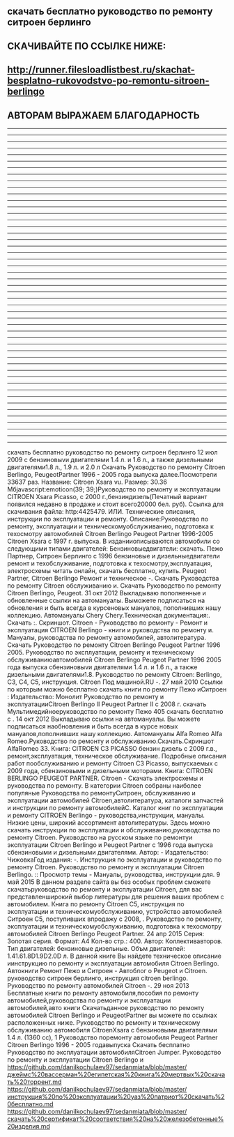скачать бесплатно руководство по ремонту ситроен берлинго
--------------------------------------------------
СКАЧИВАЙТЕ ПО ССЫЛКЕ НИЖЕ:
--------------------------------------------------
http://runner.filesloadlistbest.ru/skachat-besplatno-rukovodstvo-po-remontu-sitroen-berlingo
--------------------------------------------------
АВТОРАМ ВЫРАЖАЕМ БЛАГОДАРНОСТЬ
--------------------------------------------------
--------------------------------------------------
--------------------------------------------------
--------------------------------------------------
--------------------------------------------------
--------------------------------------------------
--------------------------------------------------
--------------------------------------------------
--------------------------------------------------
--------------------------------------------------
--------------------------------------------------
--------------------------------------------------
--------------------------------------------------
--------------------------------------------------
--------------------------------------------------
--------------------------------------------------
--------------------------------------------------
--------------------------------------------------
--------------------------------------------------
--------------------------------------------------
--------------------------------------------------
--------------------------------------------------
--------------------------------------------------
--------------------------------------------------
--------------------------------------------------
--------------------------------------------------
--------------------------------------------------
--------------------------------------------------
--------------------------------------------------
--------------------------------------------------
--------------------------------------------------
--------------------------------------------------
--------------------------------------------------
--------------------------------------------------
--------------------------------------------------
--------------------------------------------------
--------------------------------------------------
--------------------------------------------------
--------------------------------------------------
--------------------------------------------------
--------------------------------------------------
--------------------------------------------------
--------------------------------------------------
--------------------------------------------------
--------------------------------------------------
--------------------------------------------------
--------------------------------------------------
--------------------------------------------------
--------------------------------------------------
--------------------------------------------------
скачать бесплатно руководство по ремонту ситроен берлинго 12 июл 2009  c бензиновыvи двигателями 1.4 л. и 1.6 л., а также дизельными двигателями1.8 л., 1.9 л. и 2.0 л Скачать Руководство по ремонту Citroen Berlingo, PeugeotPartner 1996 - 2005 года выпуска далее.Посмотрели 33637 раз. Название: Citroen Xsara vu. Размер: 30.36 Мбjavascript:emoticon(39; 39;)Руководство по ремонту и эксплуатации CITROEN Xsara Picasso, с 2000 г.,бензиндизель(Печатный вариант появился недавно в продаже и стоит всего20000 бел. руб). Ссылка для скачивания файла: http:4425479. ИЛИ. Технические описания, инструкции по эксплуатации и ремонту. Описание:Руководство по ремонту, эксплуатации и техническомуобслуживанию, подготовка к техосмотру автомобилей Citroen Berlingo Peugeot Partner 1996-2005  Citroen Xsara с 1997 г. выпуска. В изданииописываются автомобили со следующими типами двигателей: Бензиновыедвигатели: скачать. Пежо Партнер, Ситроен Берлинго с 1996 бензиновые и дизельныедвигатели ремонт и техобслуживание, подготовка к техосмотру,эксплуатация, электросхемы читать онлайн, скачать бесплатно, купить. Peugeot Partner, Citroen Berlingo Ремонт и техническое -. Скачать Руководства по ремонту Citroen обслуживанию и. Скачать Руководство по ремонту Citroen Berlingo, Peugeot. 31 окт 2012  Выкладываю пополненные и обновленные ссылки на автомануалы. Выможете подписаться на обновления  и быть всегда в курсеновых мануалов, пополнивших нашу коллекцию. Автомануалы Chery Chery.Техническая документация:. Скачать :. Cкриншот. Citroen - Pуководство по ремонту - Ремонт и эксплуатация
CITROEN Berlingo - книги и руководства по ремонту и. Мануалы, руководства по ремонту автомобилей, автолитература. Скачать Руководство по ремонту Citroen Berlingo  Peugeot Partner 1996 2005. Руководство по эксплуатации, ремонту и техническому обслуживаниюавтомобилей Citroen Berlingo  Peugeot Partner 1996  2005 года выпуска cбензиновыvи двигателями 1.4 л. и 1.6 л., а также дизельными двигателями1.8. Руководство по ремонту Citroen: Berlingo, C3, C4, C5, инструкция. Citroen  Под машиной.RU -. 27 май 2010  Ссылки по которым можно бесплатно скачать книги по ремонту Пежо иСитроен :  Издательство: Монолит Руководство по ремонту и эксплуатацииCitroen Berlingo II  Peugeot Partner II с 2008 г. скачать  Мультимедийноеруководство по ремонту Пежо 405 скачать бесплатно с . 14 окт 2012  Выкладываю ссылки на автомануалы. Вы можете подписаться наобновления  и быть всегда в курсе новых мануалов,пополнивших нашу коллекцию. Автомануалы Alfa Romeo Alfa Romeo.Руководство по ремонту и обслуживанию.Скачать.Cкриншот AlfaRomeo 33. Книга: CITROEN C3 PICASSO бензин  дизель c 2009 г.в., ремонт,эксплуатация, техническое обслуживание. Подробные описания работ пообслуживанию и ремонту Citroen C3 Picasso, выпускаемых с 2009 года, сбензиновыми и дизельными моторами. Книга: CITROEN BERLINGO PEUGEOT PARTNER. Citroen - Скачать электросхемы и руководства по ремонту. В категории Citroen собраны наиболее популяные Руководства по ремонтуСитроен, обслуживанию и эксплуатации автомобилей Citroen,автолитература, каталоги запчастей и инструкции по ремонту автомобилейС.
Каталог книг по эксплуатации и ремонту CITROEN Berlingo - руководства,инструкции, мануалы. Низкие цены, широкий ассортимент автолитературы. Здесь можно скачать инструкции по эксплуатации и обслуживанию,руководства по ремонту Citroen.  Руководство на русском языке по ремонтуи эксплуатации Citroen Berlingo и Peugeot Partner с 1996 года выпуска сбензиновыми и дизельными двигателями. Автор: - Издательство: ЧижовкаГод издания: -. Инструкция по эксплуатации и руководство по ремонту Citroen. Руководство по ремонту и эксплуатации Citroen Berlingo. :: Просмотр темы - Мануалы, руководства, инструкции для. 9 май 2015  В данном разделе сайта вы без особых проблем сможете скачатьруководство по ремонту и эксплуатации Citroen, для вас представленширокий выбор литературы для решения ваших проблем с автомобилем. Книга по ремонту Citroen C5, инструкция по эксплуатации и техническомуобслуживанию, устройство автомобилей Ситроен С5, поступивших впродажу c 2008, . Руководство по ремонту, эксплуатации и техническомуобслуживанию, подготовка к техосмотру автомобилей Citroen Berlingo Peugeot Partner. 24 апр 2015  Серия: Золотая серия. Формат: А4 Кол-во стр.: 400. Автор: Коллективавторов. Тип двигателей: бензиновые  дизельные. Объм двигателей: 1.41.61.8D1.9D2.0D л. В данной книге Вы найдете техническое описание иинструкцию по ремонту и эксплуатации автомобиля Citroen Berlingo. Автокниги  Ремонт Пежо и Ситроен - Автоблог о Peugeot и Citroen. руководство ситроен берлинго, инструкция citroen berlingo.
Руководство по ремонту автомобилей Citroen -. 29 ноя 2013  Бесплатные книги по ремонту автомобиля,пособия по ремонту автомобилей,руководства по ремонту и эксплуатации автомобилей,авто книги  Скачатьданное руководство по ремонту автомобилей Citroen Berlingo и PeugeotPartner вы можете по ссылках расположенных ниже. Руководство по ремонту и техническому обслуживанию автомобиля CitroenXsara с бензиновыми двигателями 1.4 л. (1360 cc), 1  Руководство поремонту автомобиля Peugeot Partner  Citroen Berlingo 1996 - 2005 годавыпуска  Скачать бесплатно Руководство по эксплуатации автомобиляCitroen Jumper. Руководство по ремонту и эксплуатации Citroen Berlingo и
https://github.com/danilkochulaev97/sedanmiata/blob/master/джеймс%20вассерман%20египетская%20книга%20мертвых%20скачать%20торрент.md
https://github.com/danilkochulaev97/sedanmiata/blob/master/инструкция%20по%20эксплуатации%20уаз%20патриот%20скачать%20бесплатно.md
https://github.com/danilkochulaev97/sedanmiata/blob/master/скачать%20сертификат%20соответствия%20на%20железобетонные%20изделия.md
